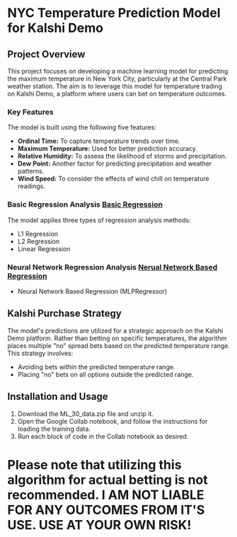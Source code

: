 # NYC Temperature Prediction Model for Kalshi Demo

## Project Overview

This project focuses on developing a machine learning model for predicting the maximum temperature in New York City, particularly at the Central Park weather station. The aim is to leverage this model for temperature trading on Kalshi Demo, a platform where users can bet on temperature outcomes.

### Key Features

The model is built using the following five features:
- **Ordinal Time:** To capture temperature trends over time.
- **Maximum Temperature:** Used for better prediction accuracy.
- **Relative Humidity:** To assess the likelihood of storms and precipitation.
- **Dew Point:** Another factor for predicting precipitation and weather patterns.
- **Wind Speed:** To consider the effects of wind chill on temperature readings.

### Basic Regression Analysis [Basic Regression](ML_Weather.ipynb)

The model applies three types of regression analysis methods:
- L1 Regression
- L2 Regression
- Linear Regression

### Neural Network Regression Analysis [Nerual Network Based Regression](MLPNeuralNetwork_Weather_Prediction.ipynb)
- Neural Network Based Regression (MLPRegressor)

## Kalshi Purchase Strategy

The model's predictions are utilized for a strategic approach on the Kalshi Demo platform. Rather than betting on specific temperatures, the algorithm places multiple "no" spread bets based on the predicted temperature range. This strategy involves:

- Avoiding bets within the predicted temperature range.
- Placing "no" bets on all options outside the predicted range.

## Installation and Usage
1. Download the ML_30_data.zip file and unzip it.
2. Open the Google Collab notebook, and follow the instructions for loading the training data.
3. Run each block of code in the Collab notebook as desired. 

# Please note that utilizing this algorithm for actual betting is not recommended. I AM NOT LIABLE FOR ANY OUTCOMES FROM IT'S USE. USE AT YOUR OWN RISK!
